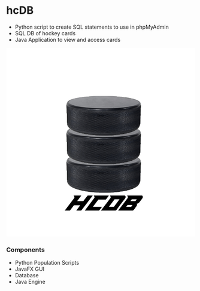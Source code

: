 # hcDB

* Python script to create SQL statements to use in phpMyAdmin
* SQL DB of hockey cards
* Java Application to view and access cards

![hcDB logo](https://github.com/scottdjwallace/hcDB/blob/master/img/hcDB2.png)

### Components
* Python Population Scripts
* JavaFX GUI
* Database
* Java Engine

